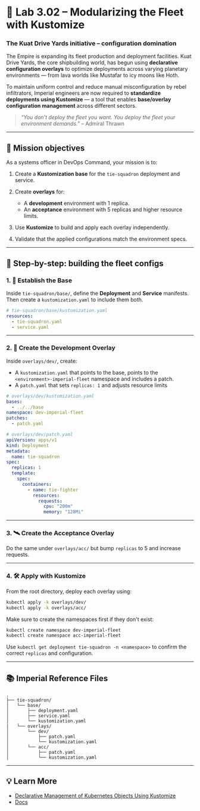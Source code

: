 # 🌌 Lab 3.02 – Modularizing the Fleet with Kustomize

### **The Kuat Drive Yards initiative – configuration domination**

The Empire is expanding its fleet production and deployment facilities. Kuat Drive Yards, the core shipbuilding world, has begun using **declarative configuration overlays** to optimize deployments across varying planetary environments — from lava worlds like Mustafar to icy moons like Hoth.

To maintain uniform control and reduce manual misconfiguration by rebel infiltrators, Imperial engineers are now required to **standardize deployments using Kustomize** — a tool that enables **base/overlay configuration management** across different sectors.

> _“You don’t deploy the fleet you want. You deploy the fleet your environment demands.”_ – Admiral Thrawn

---

## 🎯 Mission objectives

As a systems officer in DevOps Command, your mission is to:

1. Create a **Kustomization base** for the `tie-squadron` deployment and service.
2. Create **overlays** for:

   - A **development** environment with 1 replica.
   - An **acceptance** environment with 5 replicas and higher resource limits.

3. Use **Kustomize** to build and apply each overlay independently.
4. Validate that the applied configurations match the environment specs.

---

## 🧭 Step-by-step: building the fleet configs

### 1. 🔧 Establish the Base

Inside `tie-squadron/base/`, define the **Deployment** and **Service** manifests. Then create a `kustomization.yaml` to include them both.

```yaml
# tie-squadron/base/kustomization.yaml
resources:
  - tie-squadron.yaml
  - service.yaml
```

---

### 2. 🧪 Create the Development Overlay

Inside `overlays/dev/`, create:

- A `kustomization.yaml` that points to the base, points to the `<environment>-imperial-fleet` namespace and includes a patch.
- A `patch.yaml` that sets `replicas: 1` and adjusts resource limits

```yaml
# overlays/dev/kustomization.yaml
bases:
  - ../../base
namespace: dev-imperial-fleet
patches:
  - patch.yaml
```

```yaml
# overlays/dev/patch.yaml
apiVersion: apps/v1
kind: Deployment
metadata:
  name: tie-squadron
spec:
  replicas: 1
  template:
    spec:
      containers:
        - name: tie-fighter
          resources:
            requests:
              cpu: "200m"
              memory: "128Mi"
```

---

### 3. 🛰️ Create the Acceptance Overlay

Do the same under `overlays/acc/` but bump `replicas` to 5 and increase requests.

---

### 4. 🛠️ Apply with Kustomize

From the root directory, deploy each overlay using:

```bash
kubectl apply -k overlays/dev/
kubectl apply -k overlays/acc/
```

Make sure to create the namespaces first if they don't exist:

```bash
kubectl create namespace dev-imperial-fleet
kubectl create namespace acc-imperial-fleet
```

Use `kubectl get deployment tie-squadron -n <namespace>` to confirm the correct `replicas` and configuration.

---

## 📚 Imperial Reference Files

```text
.
├── tie-squadron/
│   └── base/
│       ├── deployment.yaml
│       ├── service.yaml
│       └── kustomization.yaml
|   └── overlays/
│       └── dev/
│           ├── patch.yaml
│           └── kustomization.yaml
│       └── acc/
│           ├── patch.yaml
│           └── kustomization.yaml
```

---

## 💡 Learn More

- [Declarative Management of Kubernetes Objects Using Kustomize](https://kubernetes.io/docs/tasks/manage-kubernetes-objects/kustomization/)
- [Docs](https://kubectl.docs.kubernetes.io/)
